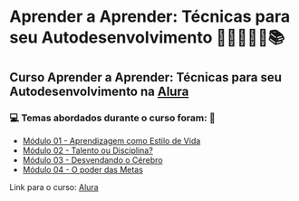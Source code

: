 # Aprender a Aprender: Técnicas para seu Autodesenvolvimento 👩🏻‍💻🤯🧠📚
## Curso Aprender a Aprender: Técnicas para seu Autodesenvolvimento na [Alura](https://www.alura.com.br/curso-online-aprender-a-aprender-tecnicas-para-seu-autodesenvolvimento)
### 💻 Temas abordados durante o curso foram: 🚀
- [Módulo 01 - Aprendizagem como Estilo de Vida](https://github.com/romulovieira777/Aprender_a_Aprender_Tecnicas_para_seu_Autodesenvolvimento/tree/main/Modulo_01_Aprendizagem_como_Estilo_de_Vida)
- [Módulo 02 - Talento ou Disciplina?](https://github.com/romulovieira777/Aprender_a_Aprender_Tecnicas_para_seu_Autodesenvolvimento/tree/main/Modulo_02_Talento_ou_Disciplina)
- [Módulo 03 - Desvendando o Cérebro]()
- [Módulo 04 - O poder das Metas](https://github.com/romulovieira777/Aprender_a_Aprender_Tecnicas_para_seu_Autodesenvolvimento/tree/main/Modulo_03_Desvendando_o_Cerebro)

Link para o curso: [Alura](https://www.alura.com.br/curso-online-aprender-a-aprender-tecnicas-para-seu-autodesenvolvimento)
